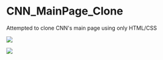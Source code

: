 # CNN_MainPage_Clone
Attempted to clone CNN's main page using only HTML/CSS


![](../master/img/img1.png)




![](../master/img/img2.png)
